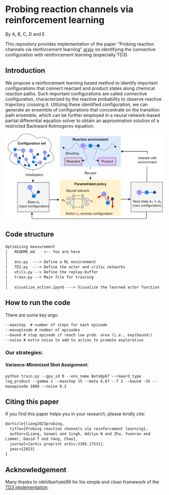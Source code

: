 # Probing reaction channels via reinforcement learning
By A, B, C, D and E

This repository provides implementation of the paper "Probing reaction channels via reinforcement learning" [arxiv](https://arxiv.org/pdf/2305.17531.pdf) on identifying the connective configuration with reinforcement learning (especially TD3). 

## Introduction

We propose a reinforcement learning based method to identify important configurations that connect reactant and product states along chemical reaction paths. Such important configurations are called connective configuration, characterized by the reactive probability to observe reactive trajectory crossing it. Utilizing these identified configuration, we can generate an ensemble of configurations that concentrate on the transition path ensemble, which can be further employed in a neural network-based partial differential equation solver to obtain an approximation solution of a restricted Backward Kolmogorov equation.

![image](RLconnetiveconf.png)

## Code structure
```commandline
Optimizing measurement
│   README.md    <-- You are here
│
│   env.py  ---> Define a RL environment
│   TD3.py  ---> Define the actor and critic networks
│   utils.py --> Define the replay-buffer
│   train.py --> Main file for training
│   
│   visualize_action.ipynb ---> Visualize the learned actor function
```
## How to run the code
There are some key args: 
```commandline
--maxstep  # number of steps for each episode
--maxepisode # number of episodes
--bound # stop episode if reach low prob. area (i.e., exp(bound))
--noise # extra noise to add to action to promote exploration
```
### Our strategies:
#### Variance-Minimized Shot Assignment:
```commandline
python train.py --gpu_id 0 --env_name Beta6p67 --reward_type log_product --gamma 1 --maxstep 15 --beta 6.67 --T 2 --bound -35 --maxepisode 1000 --noise 0.2
```

## Citing this paper
If you find this paper helps you in your research, please kindly cite:
```
@article{liang2023probing,
  title={Probing reaction channels via reinforcement learning},
  author={Liang, Senwei and Singh, Aditya N and Zhu, Yuanran and Limmer, David T and Yang, Chao},
  journal={arXiv preprint arXiv:2305.17531},
  year={2023}
}
```

## Acknowledgement
Many thanks to nikhilbarhate99 for his simple and clean framework of the [TD3 implementation](https://github.com/nikhilbarhate99/TD3-PyTorch-BipedalWalker-v2).
